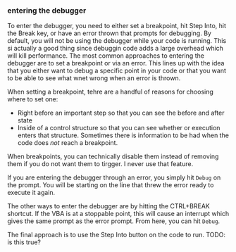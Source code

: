 ### entering the debugger

To enter the debugger, you need to either set a breakpoint, hit Step Into, hit the Break key, or have an error thrown that prompts for debugging. By default, you will not be using the debugger while your code is running. This si actually a good thing since debuggin code adds a large overhead which will kill performance. The most common approaches to entering the debugger are to set a breakpoint or via an error. This lines up with the idea that you either want to debug a specific point in your code or that you want to be able to see what wnet wrong when an error is thrown.

When setting a breakpoint, tehre are a handful of reasons for choosing where to set one:

- Right before an important step so that you can see the before and after state
- Inside of a control structure so that you can see whether or execution enters that structure. Sometimes there is information to be had when the code does _not_ reach a breakpoint.

When breakpoints, you can technically disable them instead of removing them if you do not want them to tirgger. I never use that feature.

If you are entering the debugger through an error, you simply hit `Debug` on the prompt. You will be starting on the line that threw the error ready to execute it again.

The other ways to enter the debugger are by hitting the CTRL+BREAK shortcut. If the VBA is at a stoppable point, this will cause an interrupt which gives the same prompt as the error prompt. From here, you can hit `Debug`.

The final approach is to use the Step Into button on the code to run. TODO: is this true?
